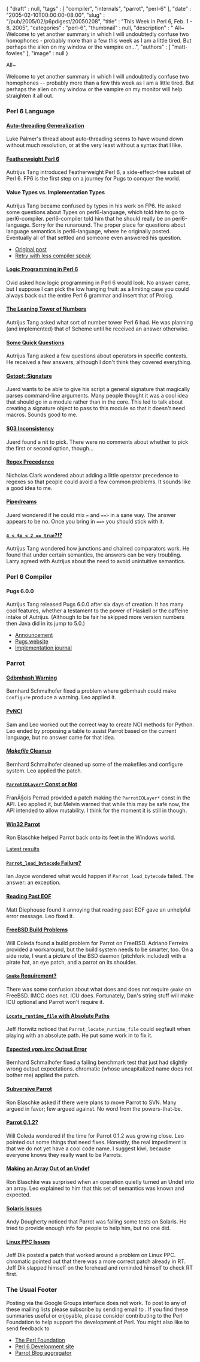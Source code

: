 {
   "draft" : null,
   "tags" : [
      "compiler",
      "internals",
      "parrot",
      "perl-6"
   ],
   "date" : "2005-02-10T00:00:00-08:00",
   "slug" : "/pub/2005/02/p6pdigest/20050208",
   "title" : "This Week in Perl 6, Feb. 1 - 8, 2005",
   "categories" : "perl-6",
   "thumbnail" : null,
   "description" : " All~ Welcome to yet another summary in which I will undoubtedly confuse two homophones - probably more than a few this week as I am a little tired. But perhaps the alien on my window or the vampire on...",
   "authors" : [
      "matt-fowles"
   ],
   "image" : null
}





All\~

Welcome to yet another summary in which I will undoubtedly confuse two
homophones -- probably more than a few this week as I am a little tired.
But perhaps the alien on my window or the vampire on my monitor will
help straighten it all out.

### Perl 6 Language

#### [Auto-threading Generalization](http://groups-beta.google.com/group/perl.perl6.language/browse_frm/thread/f64bc3b208a5cd06/fbc0152bfcef5d9b?_done=%2Fgroup%2Fperl.perl6.language%3F&_doneTitle=Back+to+topics&_doneTitle=Back&&d#fbc0152bfcef5d9b)

Luke Palmer's thread about auto-threading seems to have wound down
without much resolution, or at the very least without a syntax that I
like.

#### [Featherweight Perl 6](http://groups-beta.google.com/group/perl.perl6.language/browse_frm/thread/5e4a1efa105db3c2/b1254f644f628355?_done=%2Fgroup%2Fperl.perl6.language%3F&_doneTitle=Back+to+topics&_doneTitle=Back&&d#b1254f644f628355)

Autrijus Tang introduced Featherweight Perl 6, a side-effect-free subset
of Perl 6. FP6 is the first step on a journey for Pugs to conquer the
world.

#### Value Types vs. Implementation Types

Autrijus Tang became confused by types in his work on FP6. He asked some
questions about Types on perl6-language, which told him to go to
perl6-compiler. perl6-compiler told him that he should really be on
perl6-language. Sorry for the runaround. The proper place for questions
about language semantics is perl6-language, where he originally posted.
Eventually all of that settled and someone even answered his question.

-   [Original
    post](http://groups-beta.google.com/group/perl.perl6.language/browse_frm/thread/38d11214f7fef336/40de97d505000d8a?_done=%2Fgroup%2Fperl.perl6.language%3F&_doneTitle=Back+to+topics&_doneTitle=Back&&d#40de97d505000d8a)
-   [Retry with less compiler
    speak](http://groups-beta.google.com/group/perl.perl6.language/browse_frm/thread/6f7f3835ecbd0d35/d0d2526bc839747e?_done=%2Fgroup%2Fperl.perl6.language%3F&_doneTitle=Back+to+topics&_doneTitle=Back&&d#d0d2526bc839747e)

#### [Logic Programming in Perl 6](http://groups-beta.google.com/group/perl.perl6.language/browse_frm/thread/05e3e963af533c66/556d922352badfe2?_done=%2Fgroup%2Fperl.perl6.language%3F&_doneTitle=Back+to+topics&_doneTitle=Back&&d#556d922352badfe2)

Ovid asked how logic programming in Perl 6 would look. No answer came,
but I suppose I can pick the low hanging fruit: as a limiting case you
could always back out the entire Perl 6 grammar and insert that of
Prolog.

#### [The Leaning Tower of Numbers](http://groups-beta.google.com/group/perl.perl6.language/browse_frm/thread/c17f00f2dfaaae75/c058273872964662?_done=%2Fgroup%2Fperl.perl6.language%3F&_doneTitle=Back+to+topics&_doneTitle=Back&&d#c058273872964662)

Autrijus Tang asked what sort of number tower Perl 6 had. He was
planning (and implemented) that of Scheme until he received an answer
otherwise.

#### [Some Quick Questions](http://groups-beta.google.com/group/perl.perl6.language/browse_frm/thread/9104105fcb8ce308/0f34dd175d56e95b?_done=%2Fgroup%2Fperl.perl6.language%3F&_doneTitle=Back+to+topics&_doneTitle=Back&&d#0f34dd175d56e95b)

Autrijus Tang asked a few questions about operators in specific
contexts. He received a few answers, although I don't think they covered
everything.

#### [Getopt::Signature](http://groups-beta.google.com/group/perl.perl6.language/browse_frm/thread/d013231e60281c54/0f56b04b11e61c4b?_done=%2Fgroup%2Fperl.perl6.language%3F&_doneTitle=Back+to+topics&_doneTitle=Back&&d#0f56b04b11e61c4b)

Juerd wants to be able to give his script a general signature that
magically parses command-line arguments. Many people thought it was a
cool idea that should go in a module rather than in the core. This led
to talk about creating a signature object to pass to this module so that
it doesn't need macros. Sounds good to me.

#### [S03 Inconsistency](http://groups-beta.google.com/group/perl.perl6.language/browse_frm/thread/1e04c404b2312e4f/5bb4241195ceba2d?_done=%2Fgroup%2Fperl.perl6.language%3F&_doneTitle=Back+to+topics&_doneTitle=Back&&d#5bb4241195ceba2d)

Juerd found a nit to pick. There were no comments about whether to pick
the first or second option, though...

#### [Regex Precedence](http://groups-beta.google.com/group/perl.perl6.language/browse_frm/thread/d7a6bbcadb6503d2/a01fa36ef116dd02?_done=%2Fgroup%2Fperl.perl6.language%3F&_doneTitle=Back+to+topics&_doneTitle=Back&&d#a01fa36ef116dd02)

Nicholas Clark wondered about adding a little operator precedence to
regexes so that people could avoid a few common problems. It sounds like
a good idea to me.

#### [Pipedreams](http://groups-beta.google.com/group/perl.perl6.language/browse_frm/thread/c5bb4a6d5a6e6ed5/40ff805393136f1f?_done=%2Fgroup%2Fperl.perl6.language%3F&_doneTitle=Back+to+topics&_doneTitle=Back&&d#40ff805393136f1f)

Juerd wondered if he could mix `=` and `==>` in a sane way. The answer
appears to be no. Once you bring in `==>` you should stick with it.

#### [`4 < $x < 2 == true`?!?](http://groups-beta.google.com/group/perl.perl6.language/browse_frm/thread/9b872c9ed83288e0/dee3c5ceaccf1882?_done=%2Fgroup%2Fperl.perl6.language%3F&_doneTitle=Back+to+topics&_doneTitle=Back&&d#dee3c5ceaccf1882)

Autrijus Tang wondered how junctions and chained comparators work. He
found that under certain semantics, the answers can be very troubling.
Larry agreed with Autrijus about the need to avoid unintuitive
semantics.

### Perl 6 Compiler

#### Pugs 6.0.0

Autrijus Tang released Pugs 6.0.0 after six days of creation. It has
many cool features, whether a testament to the power of Haskell or the
caffeine intake of Autrijus. (Although to be fair he skipped more
version numbers then Java did in its jump to 5.0.)

-   [Announcement](http://groups-beta.google.com/group/perl.perl6.compiler/browse_frm/thread/1f0786afffad7622/78f4c85198dfc803?_done=%2Fgroup%2Fperl.perl6.compiler%3F&_doneTitle=Back+to+topics&_doneTitle=Back&&d#78f4c85198dfc803)
-   [Pugs website](http://autrijus.org/pugs/)
-   [Implementation journal](http://use.perl.org/~autrijus/journal/)

### Parrot

#### [Gdbmhash Warning](http://groups-beta.google.com/group/perl.perl6.internals/browse_frm/thread/128cdb957dd589b9/91d9fe1e7bbeacbd?_done=%2Fgroup%2Fperl.perl6.internals%3F&_doneTitle=Back+to+topics&_doneTitle=Back&&d#91d9fe1e7bbeacbd)

Bernhard Schmalhofer fixed a problem where gdbmhash could make
`Configure` produce a warning. Leo applied it.

#### [PyNCI](http://groups-beta.google.com/group/perl.perl6.internals/browse_frm/thread/2853a00850a9b11c/481de9502b44540e?_done=%2Fgroup%2Fperl.perl6.internals%3F&_doneTitle=Back+to+topics&_doneTitle=Back&&d#481de9502b44540e)

Sam and Leo worked out the correct way to create NCI methods for Python.
Leo ended by proposing a table to assist Parrot based on the current
language, but no answer came for that idea.

#### [*Makefile* Cleanup](http://groups-beta.google.com/group/perl.perl6.internals/browse_frm/thread/b7a3db11e168f072/4db88267262c9915?_done=%2Fgroup%2Fperl.perl6.internals%3F&_doneTitle=Back+to+topics&_doneTitle=Back&&d#4db88267262c9915)

Bernhard Schmalhofer cleaned up some of the makefiles and configure
system. Leo applied the patch.

#### [`ParrotIOLayer*` Const or Not](http://groups-beta.google.com/group/perl.perl6.internals/browse_frm/thread/bc085b85c608b9f2/c40e41ff938107fa?_done=%2Fgroup%2Fperl.perl6.internals%3F&_doneTitle=Back+to+topics&_doneTitle=Back&&d#c40e41ff938107fa)

FranÃ§ois Perrad provided a patch making the `ParrotIOLayer*` const in
the API. Leo applied it, but Melvin warned that while this may be safe
now, the API intended to allow mutability. I think for the moment it is
still in though.

#### [Win32 Parrot](http://groups-beta.google.com/group/perl.perl6.internals/browse_frm/thread/e7d149e7e84eb21b/eabf6f6cf0804c47?_done=%2Fgroup%2Fperl.perl6.internals%3F&_doneTitle=Back+to+topics&_doneTitle=Back&&d#eabf6f6cf0804c47)

Ron Blaschke helped Parrot back onto its feet in the Windows world.

[Latest
results](http://groups-beta.google.com/group/perl.perl6.internals/browse_frm/thread/b671ff734d8c1039/61a2dd6745de36b8?_done=%2Fgroup%2Fperl.perl6.internals%3F&_doneTitle=Back+to+topics&_doneTitle=Back&&d#61a2dd6745de36b8)

#### [`Parrot_load_bytecode` Failure?](http://groups-beta.google.com/group/perl.perl6.internals/browse_frm/thread/d0f4b900e21b38cf/caf7071ee6885084?_done=%2Fgroup%2Fperl.perl6.internals%3F&_doneTitle=Back+to+topics&_doneTitle=Back&&d#caf7071ee6885084)

Ian Joyce wondered what would happen if `Parrot_load_bytecode` failed.
The answer: an exception.

#### [Reading Past EOF](http://groups-beta.google.com/group/perl.perl6.internals/browse_frm/thread/4c9d3f29c7ed75c8/30378cdaf40babc8?_done=%2Fgroup%2Fperl.perl6.internals%3F&_doneTitle=Back+to+topics&_doneTitle=Back&&d#30378cdaf40babc8)

Matt Diephouse found it annoying that reading past EOF gave an unhelpful
error message. Leo fixed it.

#### [FreeBSD Build Problems](http://groups-beta.google.com/group/perl.perl6.internals/browse_frm/thread/0249207572737092/a8c5db31dbd75085?_done=%2Fgroup%2Fperl.perl6.internals%3F&_doneTitle=Back+to+topics&_doneTitle=Back&&d#a8c5db31dbd75085)

Will Coleda found a build problem for Parrot on FreeBSD. Adriano
Ferreira provided a workaround, but the build system needs to be
smarter, too. On a side note, I want a picture of the BSD daemon
(pitchfork included) with a pirate hat, an eye patch, and a parrot on
its shoulder.

#### [`Gmake` Requirement?](http://groups-beta.google.com/group/perl.perl6.internals/browse_frm/thread/54c5ba8dfea4eb17/32322a16145c6bcc?_done=%2Fgroup%2Fperl.perl6.internals%3F&_doneTitle=Back+to+topics&_doneTitle=Back&&d#32322a16145c6bcc)

There was some confusion about what does and does not require `gmake` on
FreeBSD. IMCC does not. ICU does. Fortunately, Dan's string stuff will
make ICU optional and Parrot won't require it.

#### [`Locate_runtime_file` with Absolute Paths](http://groups-beta.google.com/group/perl.perl6.internals/browse_frm/thread/7f0e6a2425c000c3/50a89a6b9ff0df71?_done=%2Fgroup%2Fperl.perl6.internals%3F&_doneTitle=Back+to+topics&_doneTitle=Back&&d#50a89a6b9ff0df71)

Jeff Horwitz noticed that `Parrot_locate_runtime_file` could segfault
when playing with an absolute path. He put some work in to fix it.

#### [Expected *vpm.imc* Output Error](http://groups-beta.google.com/group/perl.perl6.internals/browse_frm/thread/072216c7d2041cc7/c0de5c250dfadc7a?_done=%2Fgroup%2Fperl.perl6.internals%3F&_doneTitle=Back+to+topics&_doneTitle=Back&&d#c0de5c250dfadc7a)

Bernhard Schmalhofer fixed a failing benchmark test that just had
slightly wrong output expectations. chromatic (whose uncapitalized name
does not bother me) applied the patch.

#### [Subversive Parrot](http://groups-beta.google.com/group/perl.perl6.internals/browse_frm/thread/dfd9b5007b42705b/62c826e990b1e567?_done=%2Fgroup%2Fperl.perl6.internals%3F&_doneTitle=Back+to+topics&_doneTitle=Back&&d#62c826e990b1e567)

Ron Blaschke asked if there were plans to move Parrot to SVN. Many
argued in favor; few argued against. No word from the powers-that-be.

#### [Parrot 0.1.2?](http://groups-beta.google.com/group/perl.perl6.internals/browse_frm/thread/f3fab2ac907655ca/ce1e479ab2605ae8?_done=%2Fgroup%2Fperl.perl6.internals%3F&_doneTitle=Back+to+topics&_doneTitle=Back&&d#ce1e479ab2605ae8)

Will Coleda wondered if the time for Parrot 0.1.2 was growing close. Leo
pointed out some things that need fixes. Honestly, the real impediment
is that we do not yet have a cool code name. I suggest kiwi, because
everyone knows they really want to be Parrots.

#### [Making an Array Out of an Undef](http://groups-beta.google.com/group/perl.perl6.internals/browse_frm/thread/95786368b7c49faf/bf845f0561fc65fd?_done=%2Fgroup%2Fperl.perl6.internals%3F&_doneTitle=Back+to+topics&_doneTitle=Back&&d#bf845f0561fc65fd)

Ron Blaschke was surprised when an operation quietly turned an Undef
into an array. Leo explained to him that this set of semantics was known
and expected.

#### [Solaris Issues](http://groups-beta.google.com/group/perl.perl6.internals/browse_frm/thread/e7aaad0dcfe9205c/9f4ef8cbe4ee97a4?_done=%2Fgroup%2Fperl.perl6.internals%3F&_doneTitle=Back+to+topics&_doneTitle=Back&&d#9f4ef8cbe4ee97a4)

Andy Dougherty noticed that Parrot was failing some tests on Solaris. He
tried to provide enough info for people to help him, but no one did.

#### [Linux PPC Issues](http://groups-beta.google.com/group/perl.perl6.internals/browse_frm/thread/0ba5cee8ddebab21/63f81c98b5107480?_done=%2Fgroup%2Fperl.perl6.internals%3F&_doneTitle=Back+to+topics&_doneTitle=Back&&d#63f81c98b5107480)

Jeff Dik posted a patch that worked around a problem on Linux PPC.
chromatic pointed out that there was a more correct patch already in RT.
Jeff Dik slapped himself on the forehead and reminded himself to check
RT first.

### The Usual Footer

Posting via the Google Groups interface does not work. To post to any of
these mailing lists please subscribe by sending email to . If you find
these summaries useful or enjoyable, please consider contributing to the
Perl Foundation to help support the development of Perl. You might also
like to send feedback to

-   [The Perl Foundation](http://donate.perl-foundation.org/)
-   [Perl 6 Development site](http://dev.perl.org/perl6/)
-   [Parrot Blog aggregator](http://planet.parrotcode.org/)



